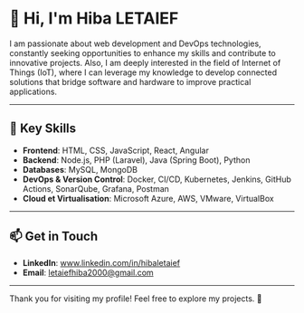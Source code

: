 # 👋 Hi, I'm Hiba LETAIEF   

I am passionate about web development and DevOps technologies, constantly seeking opportunities to enhance my skills and contribute to innovative projects. Also, I am deeply interested in the field of Internet of Things (IoT), where I can leverage my knowledge to develop connected solutions that bridge software and hardware to improve practical applications.

---

## 🚀 Key Skills  
- **Frontend**: HTML, CSS, JavaScript, React, Angular  
- **Backend**: Node.js, PHP (Laravel), Java (Spring Boot), Python  
- **Databases**: MySQL, MongoDB  
- **DevOps & Version Control**: Docker, CI/CD, Kubernetes, Jenkins, GitHub Actions, SonarQube, Grafana, Postman   
- **Cloud et Virtualisation**: Microsoft Azure, AWS, VMware, VirtualBox

---

## 📫 Get in Touch  
- **LinkedIn**: www.linkedin.com/in/hibaletaief  
- **Email**: letaiefhiba2000@gmail.com 


---

Thank you for visiting my profile! Feel free to explore my projects. 🚀  
